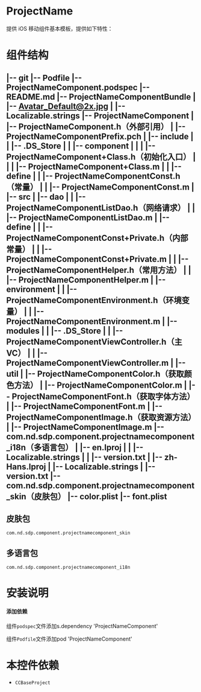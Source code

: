 # ProjectName

提供 iOS 移动组件基本模板，提供如下特性：

# 组件结构
|-- git
    |-- Podfile
    |-- ProjectNameComponent.podspec
    |-- README.md
    |-- ProjectNameComponentBundle
    |   |-- Avatar_Default@2x.jpg
    |   |-- Localizable.strings
    |-- ProjectNameComponent
    |   |-- ProjectNameComponent.h（外部引用）
    |   |-- ProjectNameComponentPrefix.pch
    |   |-- include
    |   |   |-- .DS_Store
    |   |   |-- component
    |   |   |   |-- ProjectNameComponent+Class.h（初始化入口）
    |   |   |   |-- ProjectNameComponent+Class.m
    |   |   |-- define
    |   |       |-- ProjectNameComponentConst.h（常量）
    |   |       |-- ProjectNameComponentConst.m
    |   |-- src
    |       |-- dao
    |       |   |-- ProjectNameComponentListDao.h（网络请求）
    |       |   |-- ProjectNameComponentListDao.m
    |       |-- define
    |       |   |-- ProjectNameComponentConst+Private.h（内部常量）
    |       |   |-- ProjectNameComponentConst+Private.m
    |       |   |-- ProjectNameComponentHelper.h（常用方法）
    |       |   |-- ProjectNameComponentHelper.m
    |       |-- environment
    |       |   |-- ProjectNameComponentEnvironment.h（环境变量）
    |       |   |-- ProjectNameComponentEnvironment.m
    |       |-- modules
    |       |   |-- .DS_Store
    |       |   |-- ProjectNameComponentViewController.h（主VC）
    |       |   |-- ProjectNameComponentViewController.m
    |       |-- util
    |           |-- ProjectNameComponentColor.h（获取颜色方法）
    |           |-- ProjectNameComponentColor.m
    |           |-- ProjectNameComponentFont.h（获取字体方法）
    |           |-- ProjectNameComponentFont.m
    |           |-- ProjectNameComponentImage.h（获取资源方法）
    |           |-- ProjectNameComponentImage.m
    |-- com.nd.sdp.component.projectnamecomponent_i18n（多语言包）
    |   |-- en.lproj
    |   |   |-- Localizable.strings
    |   |   |-- version.txt
    |   |-- zh-Hans.lproj
    |       |-- Localizable.strings
    |       |-- version.txt
    |-- com.nd.sdp.component.projectnamecomponent_skin（皮肤包）
        |-- color.plist
        |-- font.plist
----

## 皮肤包
    com.nd.sdp.component.projectnamecomponent_skin
## 多语言包
    com.nd.sdp.component.projectnamecomponent_i18n


# 安装说明

#### 添加依赖

组件`podspec`文件添加s.dependency 'ProjectNameComponent'

组件`Podfile`文件添加pod 'ProjectNameComponent'

# 本控件依赖
- `CCBaseProject`
